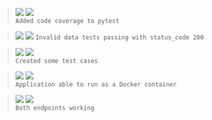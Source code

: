 > ![](https://img.shields.io/badge/Jul_25,_2022-black) ![](https://img.shields.io/badge/v0.4.0-FEAT-blue)  
> `Added code coverage to pytest`

> ![](https://img.shields.io/badge/Jul_24,_2022-black) ![](https://img.shields.io/badge/v0.3.1-FIX-green)
> `Invalid data tests passing with status_code 200`

> ![](https://img.shields.io/badge/Jul_23,_2022-black) ![](https://img.shields.io/badge/v0.3.0-FEAT-blue)  
> `Created some test cases`

> ![](https://img.shields.io/badge/Jul_21,_2022-black) ![](https://img.shields.io/badge/v0.2.0-FEAT-blue)  
> `Application able to run as a Docker container`

> ![](https://img.shields.io/badge/Jul_21,_2022-black) ![](https://img.shields.io/badge/v0.1.0-FEAT-blue)  
> `Both endpoints working`